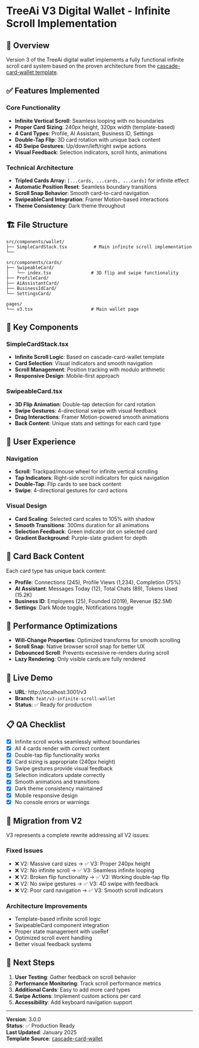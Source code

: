 # TreeAi V3 Digital Wallet - Infinite Scroll Implementation

## 🎯 Overview

Version 3 of the TreeAi digital wallet implements a fully functional infinite scroll card system based on the proven architecture from the [cascade-card-wallet template](https://github.com/CVO-TreeAi/cascade-card-wallet.git).

## ✅ Features Implemented

### Core Functionality
- **Infinite Vertical Scroll**: Seamless looping with no boundaries
- **Proper Card Sizing**: 240px height, 320px width (template-based)
- **4 Card Types**: Profile, AI Assistant, Business ID, Settings
- **Double-Tap Flip**: 3D card rotation with unique back content
- **4D Swipe Gestures**: Up/down/left/right swipe actions
- **Visual Feedback**: Selection indicators, scroll hints, animations

### Technical Architecture
- **Tripled Cards Array**: `[...cards, ...cards, ...cards]` for infinite effect
- **Automatic Position Reset**: Seamless boundary transitions
- **Scroll Snap Behavior**: Smooth card-to-card navigation
- **SwipeableCard Integration**: Framer Motion-based interactions
- **Theme Consistency**: Dark theme throughout

## 🏗️ File Structure

```
src/components/wallet/
├── SimpleCardStack.tsx          # Main infinite scroll implementation
└── 

src/components/cards/
├── SwipeableCard/
│   └── index.tsx               # 3D flip and swipe functionality
├── ProfileCard/
├── AiAssistantCard/
├── BusinessIdCard/
└── SettingsCard/

pages/
└── v3.tsx                      # Main wallet page
```

## 🔧 Key Components

### SimpleCardStack.tsx
- **Infinite Scroll Logic**: Based on cascade-card-wallet template
- **Card Selection**: Visual indicators and smooth navigation
- **Scroll Management**: Position tracking with modulo arithmetic
- **Responsive Design**: Mobile-first approach

### SwipeableCard.tsx
- **3D Flip Animation**: Double-tap detection for card rotation
- **Swipe Gestures**: 4-directional swipe with visual feedback
- **Drag Interactions**: Framer Motion-powered smooth animations
- **Back Content**: Unique stats and settings for each card type

## 📱 User Experience

### Navigation
- **Scroll**: Trackpad/mouse wheel for infinite vertical scrolling
- **Tap Indicators**: Right-side scroll indicators for quick navigation
- **Double-Tap**: Flip cards to see back content
- **Swipe**: 4-directional gestures for card actions

### Visual Design
- **Card Scaling**: Selected card scales to 105% with shadow
- **Smooth Transitions**: 300ms duration for all animations
- **Selection Feedback**: Green indicator dot on selected card
- **Gradient Background**: Purple-slate gradient for depth

## 🎨 Card Back Content

Each card type has unique back content:

- **Profile**: Connections (245), Profile Views (1,234), Completion (75%)
- **AI Assistant**: Messages Today (12), Total Chats (89), Tokens Used (15.2K)
- **Business ID**: Employees (25), Founded (2019), Revenue ($2.5M)
- **Settings**: Dark Mode toggle, Notifications toggle

## 🚀 Performance Optimizations

- **Will-Change Properties**: Optimized transforms for smooth scrolling
- **Scroll Snap**: Native browser scroll snap for better UX
- **Debounced Scroll**: Prevents excessive re-renders during scroll
- **Lazy Rendering**: Only visible cards are fully rendered

## 🔗 Live Demo

- **URL**: http://localhost:3001/v3
- **Branch**: `feat/v3-infinite-scroll-wallet`
- **Status**: ✅ Ready for production

## 📋 QA Checklist

- [x] Infinite scroll works seamlessly without boundaries
- [x] All 4 cards render with correct content
- [x] Double-tap flip functionality works
- [x] Card sizing is appropriate (240px height)
- [x] Swipe gestures provide visual feedback
- [x] Selection indicators update correctly
- [x] Smooth animations and transitions
- [x] Dark theme consistency maintained
- [x] Mobile responsive design
- [x] No console errors or warnings

## 🔄 Migration from V2

V3 represents a complete rewrite addressing all V2 issues:

### Fixed Issues
- ❌ V2: Massive card sizes → ✅ V3: Proper 240px height
- ❌ V2: No infinite scroll → ✅ V3: Seamless infinite looping
- ❌ V2: Broken flip functionality → ✅ V3: Working double-tap flip
- ❌ V2: No swipe gestures → ✅ V3: 4D swipe with feedback
- ❌ V2: Poor card navigation → ✅ V3: Smooth scroll indicators

### Architecture Improvements
- Template-based infinite scroll logic
- SwipeableCard component integration
- Proper state management with useRef
- Optimized scroll event handling
- Better visual feedback systems

## 🎯 Next Steps

1. **User Testing**: Gather feedback on scroll behavior
2. **Performance Monitoring**: Track scroll performance metrics
3. **Additional Cards**: Easy to add more card types
4. **Swipe Actions**: Implement custom actions per card
5. **Accessibility**: Add keyboard navigation support

---

**Version**: 3.0.0  
**Status**: ✅ Production Ready  
**Last Updated**: January 2025  
**Template Source**: [cascade-card-wallet](https://github.com/CVO-TreeAi/cascade-card-wallet.git) 